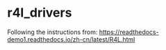 # r4l_drivers

Following the instructions from:
https://readthedocs-demo1.readthedocs.io/zh-cn/latest/R4L.html

